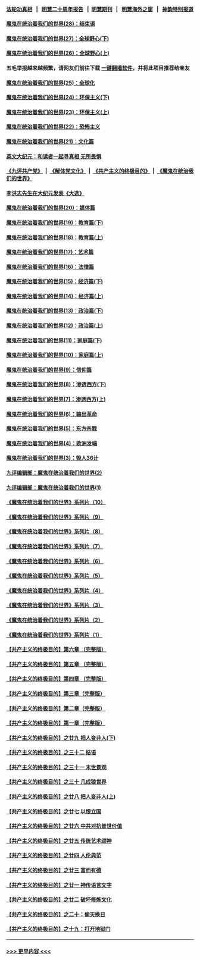 #### [法轮功真相](https://github.com/gfw-breaker/truth/blob/master/README.md?t=0) &nbsp;&nbsp;|&nbsp;&nbsp; [明慧二十周年报告](https://github.com/gfw-breaker/mh-reports/blob/master/README.md?t=0) &nbsp;&nbsp;|&nbsp;&nbsp;[明慧期刊](https://github.com/gfw-breaker/mh-qikan) &nbsp;&nbsp;|&nbsp;&nbsp; [明慧海外之窗](https://github.com/gfw-breaker/mh-news/blob/master/README.md?t=0) &nbsp;&nbsp;|&nbsp;&nbsp; [神韵特别报道](https://github.com/gfw-breaker/mh-news/blob/master/shenyun.md?t=0)
#### [魔鬼在统治着我们的世界(28)：结束语](../pages/nsc422/n10936246.md?t=06271052) 
#### [魔鬼在统治着我们的世界(27)：全球野心(下)](../pages/nsc422/n10928319.md?t=06271052) 
#### [魔鬼在统治着我们的世界(26)：全球野心(上)](../pages/nsc422/n10900318.md?t=06271052) 
#### 五毛举报越来越频繁，请网友们前往下载 [一键翻墙软件](https://github.com/gfw-breaker/ssr-accounts)，并将此项目推荐给亲友
#### [魔鬼在统治着我们的世界(25)：全球化](../pages/nsc422/n10788205.md?t=06271052) 
#### [魔鬼在统治着我们的世界(24)：环保主义(下)](../pages/nsc422/n10695307.md?t=06271052) 
#### [魔鬼在统治着我们的世界(23)：环保主义(上)](../pages/nsc422/n10688613.md?t=06271052) 
#### [魔鬼在统治着我们的世界(22)：恐怖主义](../pages/nsc422/n10614727.md?t=06271052) 
#### [魔鬼在统治着我们的世界(21)：文化篇](../pages/nsc422/n10597706.md?t=06271052) 
#### [英文大纪元：和读者一起寻真相 无所畏惧](../pages/nsc422/n12542027.md?t=06271052) 
#### [《九评共产党》](https://github.com/begood0513/9ping.md/blob/master/README.md) &nbsp;|&nbsp; [《解体党文化》](../../../../jtdwh.md/blob/master/README.md)  &nbsp;|&nbsp; [《共产主义的终极目的》](../../../../gczydzjmd.md/blob/master/README.md) &nbsp;|&nbsp; [《魔鬼在统治我们的世界》](../../../../mgztzwmdsj.md/blob/master/README.md) 
#### [李洪志先生在大纪元发表《大选》](../pages/nsc422/n12534746.md?t=06271052) 
#### [魔鬼在统治着我们的世界(20)：媒体篇](../pages/nsc422/n10586579.md?t=06271052) 
#### [魔鬼在统治着我们的世界(19)：教育篇(下)](../pages/nsc422/n10564808.md?t=06271052) 
#### [魔鬼在统治着我们的世界(18)：教育篇(上)](../pages/nsc422/n10526970.md?t=06271052) 
#### [魔鬼在统治着我们的世界(17)：艺术篇](../pages/nsc422/n10499093.md?t=06271052) 
#### [魔鬼在统治着我们的世界(16)：法律篇](../pages/nsc422/n10485969.md?t=06271052) 
#### [魔鬼在统治着我们的世界(15)：经济篇(下)](../pages/nsc422/n10469975.md?t=06271052) 
#### [魔鬼在统治着我们的世界(14)：经济篇(上)](../pages/nsc422/n10457370.md?t=06271052) 
#### [魔鬼在统治着我们的世界(13)：政治篇(下)](../pages/nsc422/n10448270.md?t=06271052) 
#### [魔鬼在统治着我们的世界(12)：政治篇(上)](../pages/nsc422/n10444576.md?t=06271052) 
#### [魔鬼在统治着我们的世界(11)：家庭篇(下)](../pages/nsc422/n10440961.md?t=06271052) 
#### [魔鬼在统治着我们的世界(10)：家庭篇(上)](../pages/nsc422/n10435448.md?t=06271052) 
#### [魔鬼在统治着我们的世界(9)：信仰篇](../pages/nsc422/n10432159.md?t=06271052) 
#### [魔鬼在统治着我们的世界(8)：渗透西方(下)](../pages/nsc422/n10429603.md?t=06271052) 
#### [魔鬼在统治着我们的世界(7)：渗透西方(上)](../pages/nsc422/n10426013.md?t=06271052) 
#### [魔鬼在统治着我们的世界(6)：输出革命](../pages/nsc422/n10421536.md?t=06271052) 
#### [魔鬼在统治着我们的世界(5)：东方杀戮](../pages/nsc422/n10417707.md?t=06271052) 
#### [魔鬼在统治着我们的世界(4)：欧洲发端](../pages/nsc422/n10414890.md?t=06271052) 
#### [魔鬼在统治着我们的世界(3)：毁人36计](../pages/nsc422/n10411583.md?t=06271052) 
#### [九评编辑部：魔鬼在统治着我们的世界(2)](../pages/nsc422/n10410036.md?t=06271052) 
#### [九评编辑部：魔鬼在统治着我们的世界(1)](../pages/nsc422/n10406825.md?t=06271052) 
#### [《魔鬼在统治着我们的世界》系列片（10）](../pages/nsc422/n12292670.md?t=06271052) 
#### [《魔鬼在统治着我们的世界》系列片（9）](../pages/nsc422/n12290859.md?t=06271052) 
#### [《魔鬼在统治着我们的世界》系列片（8）](../pages/nsc422/n12287445.md?t=06271052) 
#### [《魔鬼在统治着我们的世界》系列片（7）](../pages/nsc422/n12283425.md?t=06271052) 
#### [《魔鬼在统治着我们的世界》系列片（6）](../pages/nsc422/n12282314.md?t=06271052) 
#### [《魔鬼在统治着我们的世界》系列片（5）](../pages/nsc422/n12281419.md?t=06271052) 
#### [《魔鬼在统治着我们的世界》系列片（4）](../pages/nsc422/n12274024.md?t=06271052) 
#### [《魔鬼在统治着我们的世界》系列片（3）](../pages/nsc422/n12271322.md?t=06271052) 
#### [《魔鬼在统治着我们的世界》系列片（2）](../pages/nsc422/n12269049.md?t=06271052) 
#### [《魔鬼在统治着我们的世界》系列片（1）](../pages/nsc422/n12267575.md?t=06271052) 
#### [【共产主义的终极目的】第六章 （完整版）](../pages/nsc422/n11428913.md?t=06271052) 
#### [【共产主义的终极目的】第五章 （完整版）](../pages/nsc422/n11428912.md?t=06271052) 
#### [【共产主义的终极目的】第四章 （完整版）](../pages/nsc422/n11428907.md?t=06271052) 
#### [【共产主义的终极目的】第三章（完整版）](../pages/nsc422/n11428848.md?t=06271052) 
#### [【共产主义的终极目的】第二章（完整版）](../pages/nsc422/n11428831.md?t=06271052) 
#### [【共产主义的终极目的】第一章（完整版）](../pages/nsc422/n11417651.md?t=06271052) 
#### [【共产主义的终极目的】之廿九 把人变非人(下)](../pages/nsc422/n11344140.md?t=06271052) 
#### [【共产主义的终极目的】之三十二 结语](../pages/nsc422/n11360535.md?t=06271052) 
#### [【共产主义的终极目的】之三十一 末世景观](../pages/nsc422/n11351129.md?t=06271052) 
#### [【共产主义的终极目的】之三十 几成狼世界](../pages/nsc422/n11348280.md?t=06271052) 
#### [【共产主义的终极目的】之廿八 把人变非人(上)](../pages/nsc422/n11340492.md?t=06271052) 
#### [【共产主义的终极目的】之廿七 以恨立国](../pages/nsc422/n11336944.md?t=06271052) 
#### [【共产主义的终极目的】之廿六 中共对抗普世价值](../pages/nsc422/n11324785.md?t=06271052) 
#### [【共产主义的终极目的】之廿五 传统艺术颂神](../pages/nsc422/n11296396.md?t=06271052) 
#### [【共产主义的终极目的】之廿四 人伦典范](../pages/nsc422/n11296397.md?t=06271052) 
#### [【共产主义的终极目的】之廿三 富而有德](../pages/nsc422/n11283598.md?t=06271052) 
#### [【共产主义的终极目的】之廿一 神传语言文字](../pages/nsc422/n11263265.md?t=06271052) 
#### [【共产主义的终极目的】之廿二 破坏修炼文化](../pages/nsc422/n11245728.md?t=06271052) 
#### [【共产主义的终极目的】之二十：偷天换日](../pages/nsc422/n11238846.md?t=06271052) 
#### [【共产主义的终极目的】之十九：打开地狱门](../pages/nsc422/n11206376.md?t=06271052) 

----
#### [ >>> 更早内容 <<< ](../indexes/nsc422-earlier.md)
